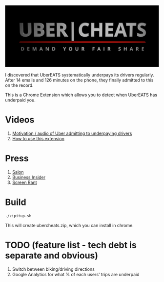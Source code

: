 ![UberCheats: Demand your fair share](static/marquee-promo-tile.png)

I discovered that UberEATS systematically underpays its drivers regularly.
After 14 emails and 126 minutes on the phone, they finally admitted to this on the record.

This is a Chrome Extension which allows you to detect when UberEATS has underpaid you.

# Videos
1. [Motivation / audio of Uber admitting to underpaying drivers](https://www.youtube.com/watch?v=nNI2kVAyEQ4)
2. [How to use this extension](https://www.youtube.com/watch?v=1k2YYlb21N8)

# Press
1. [Salon](https://www.salon.com/2020/08/20/programmers-say-uber-eats-is-systematically-underpaying-their-workers/)
2. [Business Insider](https://www.businessinsider.com/uber-eats-driver-who-scraped-data-alleges-wage-theft-report-2020-8)
3. [Screen Rant](https://screenrant.com/ubercheats-chrome-extension-uber-eats-drivers/)

# Build
```bash
./zipitup.sh
```

This will create ubercheats.zip, which you can install in chrome.

# TODO (feature list - tech debt is separate and obvious)
1. Switch between biking/driving directions
2. Google Analytics for what % of each users' trips are underpaid
